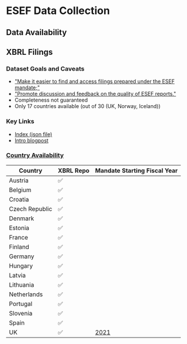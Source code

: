 # ESEF Data Collection

## Data Availability

## XBRL Filings

### Dataset Goals and Caveats
- ["Make it easier to find and access filings prepared under the ESEF mandate;"][xbrl_esef_repo_about]
- ["Promote discussion and feedback on the quality of ESEF reports."][xbrl_esef_repo_about]
- Completeness not guaranteed
- Only 17 countries available (out of 30 (UK, Norway, Iceland))

### Key Links

- [Index (json file)][xbrl_esef_repo_index]
- [Intro blogpost][xbrl_esef_repo_blog]


### [Country Availability](https://filings.xbrl.org/about.html)

| Country | XBRL Repo | Mandate Starting Fiscal Year |
| -- | -- | -- |
| Austria | ✅ | |
| Belgium | ✅ | |
| Croatia | ✅ | |
| Czech Republic | ✅ | |
| Denmark | ✅ | |
| Estonia | ✅ | |
| France | ✅ | |
| Finland | ✅ | |
| Germany | ✅ | |
| Hungary | ✅ | |
| Latvia | ✅ | |
| Lithuania | ✅ | |
| Netherlands | ✅ | |
| Portugal | ✅ | |
| Slovenia | ✅ | |
| Spain | ✅ | |
| UK | ✅ | [2021][uk_implementation_legal] |

[xbrl_esef_repo_index]: https://filings.xbrl.org/index.json
[xbrl_esef_repo_blog]: https://www.xbrl.org/news/xbrl-international-launches-filings-xbrl-org-for-esef-filings/
[xbrl_esef_repo_about]: https://filings.xbrl.org/about.html
[uk_implementation_legal]: https://www.gov.uk/government/publications/european-single-electronic-format-esef-regulation-requirements-the-governments-position/the-uk-governments-position-on-the-effect-of-the-esef-regulation-on-the-directors-sign-off-of-accounts-of-uk-incorporated-users